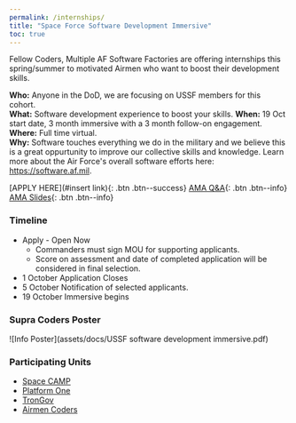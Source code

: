 ```yaml
---
permalink: /internships/
title: "Space Force Software Development Immersive"
toc: true
---
```

  


Fellow Coders,
Multiple AF Software Factories are offering internships this spring/summer to motivated Airmen who want to boost their development skills. 

**Who:** Anyone in the DoD, we are focusing on USSF members for this cohort.  
**What:** Software development experience to boost your skills.
**When:** 19 Oct start date, 3 month immersive with a 3 month follow-on engagement.
**Where:** Full time virtual.  
**Why:** Software touches everything we do in the military and we believe this is a great oppurtunity to improve our collective skills and knowledge. Learn more about the Air Force's overall software efforts here: <https://software.af.mil>.  

[APPLY HERE](#insert link){: .btn .btn--success}  [AMA Q&A](https://docs.google.com/document/d/1NwCyP9VU-_hMBIxS-ybHW4dczB6aXrF7UVgjoUVEikA/){: .btn .btn--info} [AMA Slides](/assets/docs/2020-04-24-InternshipSlideDeck.pdf){: .btn .btn--info}


### Timeline
* Apply - Open Now
  - Commanders must sign MOU for supporting applicants. 
  - Score on assessment and date of completed application will be considered in final selection.
* 1 October Application Closes
* 5 October Notification of selected applicants.
* 19 October Immersive begins

### Supra Coders Poster
 ![Info Poster](assets/docs/USSF software development immersive.pdf)


### Participating Units
* [Space CAMP](https://software.af.mil/softwarefactory/spacecamp/)
* [Platform One](https://software.af.mil/team/platformone/)
* [TronGov](https://tronaf.dev)
* [Airmen Coders](https://airmencoders.us)
    



